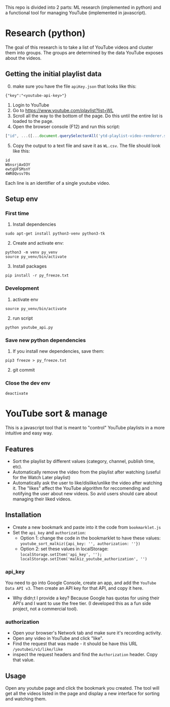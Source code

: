 This repo is divided into 2 parts: ML research (implemented in python) and a functional tool for managing YouTube (implemented in javascript).

# Research (python)
The goal of this research is to take a list of YouTube videos and cluster them into groups. The groups are determined by the data YouTube exposes about the videos.

## Getting the initial playlist data
0. make sure you have the file `apiKey.json` that looks like this:
```
{"key":"<youtube-api-key>"}
```
1. Login to YouTube
2. Go to https://www.youtube.com/playlist?list=WL
3. Scroll all the way to the bottom of the page. Do this until the entire list is loaded to the page.
4. Open the browser console (F12) and run this script:
```javascript
["id", ...([...document.querySelectorAll('ytd-playlist-video-renderer.style-scope > div:nth-child(2) > a:nth-child(1)')].map(e => e.href.match(/v=([^&]*)/)[1]))].join('\n')
```
5. Copy the output to a text file and save it as `WL.csv`. The file should look like this:
```
id
W6nsrjAxO3Y
ewtgUFSMsnY
4WR8Qvsv70s
```
Each line is an identifier of a single youtube video.

## Setup env

### First time
1. Install dependencies
```
sudo apt-get install python3-venv python3-tk
```
2. Create and activate env:
```
python3 -m venv py_venv
source py_venv/bin/activate
```
3. Install packages
```
pip install -r py_freeze.txt
```

### Development
1. activate env
```
source py_venv/bin/activate
```
2. run script
```
python youtube_api.py
```

### Save new python dependencies
1. If you install new dependencies, save them:
```
pip3 freeze > py_freeze.txt
```
2. git commit

### Close the dev env
```
deactivate
```

# YouTube sort & manage
This is a javascript tool that is meant to "control" YouTube playlists in a more intuitive and easy way.

## Features
- Sort the playlist by different values (category, channel, publish time, etc).
- Automatically remove the video from the playlist after watching (useful for the Watch Later playlist)
- Automatically ask the user to like/dislike/unlike the video after watching it. The "likes" affect the YouTube algorithm for reccomending and notifying the user about new videos. So avid users should care about managing their liked videos.

## Installation
- Create a new bookmark and paste into it the code from `bookmarklet.js`
- Set the `api_key` and `authorization`:
  - Option 1: change the code in the bookmarklet to have these values: `youtube_sort_malkiz({api_key: '', authorization: ''})`
  - Option 2: set these values in localStorage: `localStorage.setItem('api_key', ''); localStorage.setItem('malkiz_youtube_authorization', '')`

### api_key
You need to go into Google Console, create an app, and add the `YouTube Data API v3`. Then create an API key for that API, and copy it here.
- Why didn;t I provide a key? Because Google has quotas for using their API's and I want to use the free tier. (I developed this as a fun side project, not a commercial tool).
### authorization
- Open your browser's Network tab and make sure it's recording activity.
- Open any video in YouTube and click "like".
- Find the request that was made - it should be have this URL `/youtubei/v1/like/like`
- inspect the request headers and find the `Authorization` header. Copy that value.

## Usage
Open any youtube page and click the bookmark you created. The tool will get all the videos listed in the page and display a new interface for sorting and watching them.

